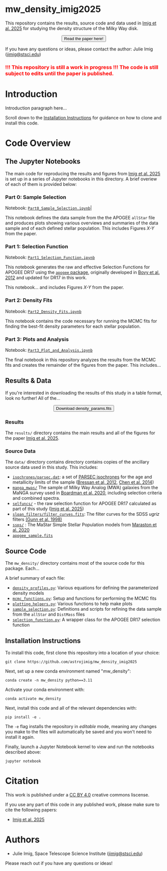 # mw_density_imig2025
This repository contains the results, source code and data used in [Imig et al. 2025](https://astrojimig.github.io/pdfs/Imig_MW_density.pdf) for studying the density structure of the Milky Way disk.

<p>
<center>
<button name="button" onclick="https://astrojimig.github.io/pdfs/Imig_MW_density.pdf">Read the paper here!</button>
</center>
</p>

If you have any questions or ideas, please contact the author: Julie Imig (jimig@stsci.edu)

### <font color='red'>!!! This repository is still a work in progress !!! The code is still subject to edits until the paper is published. </font>

# Introduction

Introduction paragraph here...


Scroll down to the [Installation Instructions](#installation-instructions) for guidance on how to clone and install this code.

# Code Overview

## The Jupyter Notebooks

The main code for reproducing the results and figures from [Imig et al. 2025](https://astrojimig.github.io/pdfs/Imig_MW_density.pdf) is set up in a series of Jupyter notebooks in this directory. A brief overiew of each of them is provided below:

### Part 0: Sample Selection

Notebook: [`Part0_Sample_Selection.ipynb`](Part0_Sample_Selection.ipynb)|


This notebook defines the data sample from the the APOGEE `allStar` file and produces plots showing various overviews and summaries of the data sample and of each defined stellar population. This includes Figures *X-Y* from the paper.

### Part 1: Selection Function

Notebook: [`Part1_Selection_Function.ipynb`](Part1_Selection_Function.ipynb)

This notebook generates the raw and effective Selection Functions for APOGEE DR17 using the [`apogee` package](https://github.com/astrojimig/apogee/tree/dr17-selection), originally developed in [Bovy et al. 2012](http://arxiv.org/abs/1510.06745) and updated for DR17 in this work.

This notebook... and includes Figures *X-Y* from the paper.

### Part 2: Density Fits
Notebook: [`Part2_Density_Fits.ipynb`](`Part2_Density_Fits.ipynb)

This notebook contains the code necessary for running the MCMC fits for finding the best-fit density parameters for each stellar population.

### Part 3: Plots and Analysis
Notebook: [`Part3_Plot_and_Analysis.ipynb`](Part3_Plot_and_Analysis.ipynb)

The final notebook in this repository analyzes the results from the MCMC fits and creates the remainder of the figures from the paper. This includes...

## Results & Data

If you're interested in downloading the results of this study in a table format, look no further! All of the...

<p>
<center>
<button name="button" onclick="">Download density_params.fits</button>
</center>
</p>

### Results
The `results/` directory contains the main results and all of the figures for the paper [Imig et al. 2025](https://astrojimig.github.io/pdfs/Imig_MW_density.pdf). 


### Source Data
The `data/` directory contains directory contains copies of the ancillary source data used in this study. This includes:

- [`isochrones/parsec.dat`](data/isochrones/parsec.dat): a set of [PARSEC isochrones](https://stev.oapd.inaf.it/cgi-bin/cmd) for the age and metallicity limits of the sample ([Bressan et al, 2012](http://dx.doi.org/10.1111/j.1365-2966.2012.21948.x), [Chen et al. 2014](https://ui.adsabs.harvard.edu/abs/2014MNRAS.444.2525C))
- [`manga_mwas/`](data/manga_mwas) The sample of Milky Way Analog (MWA) galaxies from the MaNGA survey used in [Boardman et al. 2020](https://doi.org/10.1093%2Fmnras%2Fstaa2731), including selection criteria and combined spectra.
- [`selfuncs/`]() - the raw selection function for APOGEE DR17 calculated as part of this study ([Imig et al. 2025](https://astrojimig.github.io/pdfs/Imig_MW_density.pdf))
- [`sloan_filters/filter_curves.fits`](data/sloan_filters/filter_curves.fits): The filter curves for the SDSS *ugriz* filters [(Gunn et al. 1998)](http://adsabs.harvard.edu/abs/1998AJ....116.3040G)
- [`ssps/`](data/ssps/) : The MaStar Simple Stellar Population models from [Maraston et al. 2020](https://doi.org/10.1093%2Fmnras%2Fstaa1489)
- [`apogee_sample.fits`]()

## Source Code
The `mw_density/` directory contains most of the source code for this package. Each...

A brief summary of each file:
- [`density_profiles.py`](mw_density/density_profiles.py): Various equations for defining the parameterized density models
- [`mcmc_functions.py`](mw_density/mcmc_functions.py): Setup and functions for performing the MCMC fits
- [`plotting_helpers.py`](mw_density/plotting_helpers.py): Various functions to help make plots
- [`sample_selection.py`](mw_density/sample_selection.py): Definitions and scripts for refining the data sample from the `allStar` and `DistMass` files
- [`selection_function.py`](mw_density/selection_function.py): A wrapper class for the APOGEE DR17 selection function


## Installation Instructions

To install this code, first clone this repository into a location of your choice:

```
git clone https://github.com/astrojimig/mw_density_imig2025
```

 Next, set up a new conda environment named "mw_density":

```
conda create -n mw_density python==3.11
```

Activate your conda environment with:
```
conda activate mw_density
```

Next, install this code and all of the relevant dependencies with:

```
pip install -e .
```

The `-e` flag installs the repository in *editable* mode, meaning any changes you make to the files will automatically be saved and you won't need to install it again.

Finally, launch a Jupyter Notebook kernel to view and run the notebooks described above:
```
jupyter notebook
```

# Citation
This work is published under a [CC BY 4.0](https://creativecommons.org/licenses/by/4.0/) creative commons liscense.

If you use any part of this code in any published work, please make sure to cite the following papers:
- [Imig et al. 2025](https://astrojimig.github.io/pdfs/Imig_MW_density.pdf)

# Authors
- Julie Imig, Space Telescope Science Institute (jimig@stsci.edu)

Please reach out if you have any questions or ideas!